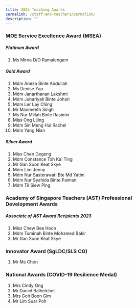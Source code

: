 ```yaml
---
title: 2023 Teaching Awards
permalink: /staff-and-teachers/permalink/
description: ""
---
```

### MOE Service Excellence Award (MSEA)

##### **Platinum Award**

1. Ms Mirna D/O Ramalengam

##### **Gold Award**
1. Mdm Aneza Binte Abdullah
2. Ms Denise Yap
3. Mdm Janarthanan Lakshmi
4. Mdm Juhariyah Binte Johari
5. Mdm Ler Lay Ching
6. Mr Manmeeth Singh
7. Ms Nur Millah Binte Rasimin
8. Miss Ong Lijing
9. Mdm Sin Meng Hui Rachel
10. Mdm Yang Nian

##### **Silver Award**
1. Miss Chen Degeng
2. Mdm Constance Toh Kai Ting
3. Mr Gan Soon Keat Skye
4. Mdm Lim Jenny
5. Mdm Nur Sasterawati Bte Md Yatim
6. Mdm Nur Syahida Binte Paiman
7. Mdm Tii Siew Ping

### Academy of Singapore Teachers (AST) Professional Development Awards

##### **Associate of AST Award Recipients 2023**

1. Miss Chew Bee Hoon
2. Mdm Tuminah Binte Mohamed Bakir
3. Mr Gan Soon Keat Skye

### Innovator Award (SgLDC/SLS CG)

1. Mr Ma Chen

### National Awards (COVID-19 Resilience Medal)

1. Mrs Cindy Ong
2. Mr Daniel Balhetchet
3. Mrs Goh Boon Gim
4. Mr Lim Suar Poh